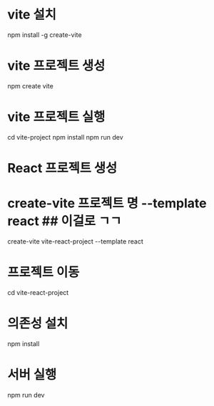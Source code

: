 # vite 설치 
npm install -g create-vite

# vite 프로젝트 생성
npm create vite

# vite 프로젝트 실행 
cd vite-project
npm install
npm run dev

# React 프로젝트 생성 
# create-vite 프로젝트 명 --template react ## 이걸로 ㄱㄱ
create-vite vite-react-project --template react

# 프로젝트 이동 
cd vite-react-project 

# 의존성 설치
npm install

# 서버 실행 
npm run dev